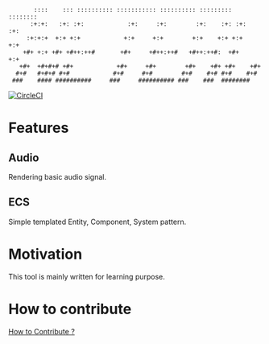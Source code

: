 ```
       ::::    ::: :::::::::: ::::::::::: :::::::::: :::::::::   ::::::::    
      :+:+:   :+: :+:            :+:     :+:        :+:    :+: :+:    :+:    
     :+:+:+  +:+ +:+            +:+     +:+        +:+    +:+ +:+    +:+     
    +#+ +:+ +#+ +#++:++#       +#+     +#++:++#   +#++:++#:  +#+    +:+      
   +#+  +#+#+# +#+            +#+     +#+        +#+    +#+ +#+    +#+       
  #+#   #+#+# #+#            #+#     #+#        #+#    #+# #+#    #+#        
 ###    #### ##########     ###     ########## ###    ###  ########          
```

[![CircleCI](https://circleci.com/gh/domage-j/netero.svg?style=svg)](https://circleci.com/gh/domage-j/netero-libs)

# Features

## Audio

Rendering basic audio signal.

## ECS

Simple templated Entity, Component, System pattern.

# Motivation

This tool is mainly written for learning purpose.

# How to contribute
[How to Contribute ?](CONTRIBUTING.md)

